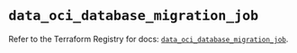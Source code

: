 # `data_oci_database_migration_job`

Refer to the Terraform Registry for docs: [`data_oci_database_migration_job`](https://registry.terraform.io/providers/hashicorp/oci/7.19.0/docs/data-sources/database_migration_job).
